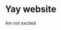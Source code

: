 <!DOCTYPE html>
<html>
  <head>
  </head>
  <body>
    <h1>Yay website</h1>
    <p>Am not excited</p>
  </body>
</html>
